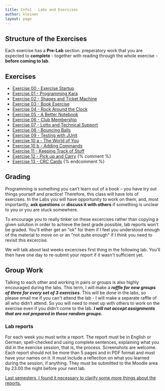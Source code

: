 ```yaml
---
title: Info1 - Labs and Exercises
author: kleinen
layout: page
---
```




## Structure of the Exercises

Each exercise has a **Pre-Lab** section. preperatory work that you are expected to **complete** - together with reading through the whole exercise - **before coming to lab**.

## Exercises

* [Exercise 00 - Exercise Startup](exercise-00)
* [Exercise 01 - Programming Kara](exercise-01)
* [Exercise 02 - Shapes and Ticket Machine](exercise-02)
* [Exercise 03 - Book Exercise](exercise-03)
* [Exercise 04 - Rock Around the Clock](exercise-04)
* [Exercise 05 - A Better Notebook](exercise-05)
* [Exercise 06 - Club Membership](exercise-06)
* [Exercise 07 - Lotto and Technical Support](exercise-07)
* [Exercise 08 - Bouncing Balls](exercise-08)
* [Exercise 09 - Testing with JUnit](exercise-09)
* [Exercise 10 a - The World of You](exercise-10-a)
* [Exercise 10 b - Adding Commands](exercise-10-b)
* [Exercise 11 - Keeping Track of Stuff](exercise-11)
* [Exercise 12 - Pick up and Carry](exercise-12)
{% comment %}
* [Exercise 13 - CRC Cards](exercise-13)
{% endcomment %}

## Grading

Programming is something you can&#8217;t learn out of a book &#8211; you have
try out things yourself and practice! Therefore, this class will have lots of
exercises. In the Labs you will have opportunity to work on them, and, most
importantly, **ask questions**  or **discuss it with others** if something is
unclear to you or you are stuck somewhere.

To encourage you to really tinker on these excercises rather than copying a given solution
in order to achieve the best grade possible, lab reports won't be graded.
You'll either get an "ok" for them if I feel you understood enough of the material
to move on or an "not quite enough" if I think you need to revisit this excercise.

We will talk about last weeks excercises first thing in the following lab.
You'll then have one day to re-submit your report if it wasn't sufficient yet.

## Group Work
Talking to each other and working in pairs or groups is also highly encouraged
during the labs. This term, I will make a ***raffle for new groups of three
for every set of 3 exercises***. This will be done in the labs, so please email
me if you can't attend the lab - I will make a separate raffle of all who didn't
attend. So you will need to meet up with others to work on the exercise even if
you didn't come to the lab. ***I will not accept assignments that are not
prepared in those random groups.***


### Lab reports

For each week you must write a report. The report must be in English or German,
spell-checked and using complete sentences, explaining what you did in the
exercise session, that is, the process. Screenshots are welcome. Each report
should not be more than 5 pages and in PDF format and must have your names on it.
It must include a reflection on what you learned during the session, if anything.
They must be submitted to the Moodle area by 23.00 the night before your next lab.


[Last semesters, I found it necessary to clarify some more things about the reports.]({{site.baseurl}}general/guideline)
